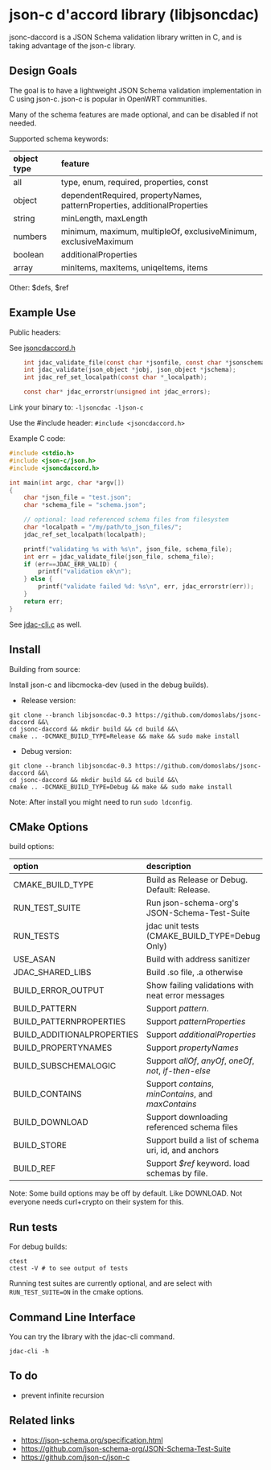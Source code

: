 # json-c d'accord library (libjsoncdac)

jsonc-daccord is a JSON Schema validation library written in C, and is taking advantage of the json-c library.

## Design Goals

The goal is to have a lightweight JSON Schema validation implementation in C using json-c.
json-c is popular in OpenWRT communities.

Many of the schema features are made optional, and can be disabled if not needed.

Supported schema keywords:

| object type | feature                                                                   |
| :---------- | :------------------------------------------------------------------------ |
| all         | type, enum, required, properties, const                                   |
| object      | dependentRequired, propertyNames, patternProperties, additionalProperties |
| string      | minLength, maxLength                                                      |
| numbers     | minimum, maximum, multipleOf, exclusiveMinimum, exclusiveMaximum          |
| boolean     | additionalProperties                                                      |
| array       | minItems, maxItems, uniqeItems, items                                     |

Other: $defs, $ref

## Example Use

Public headers:

See [jsoncdaccord.h](include/jsoncdaccord.h)

```C
    int jdac_validate_file(const char *jsonfile, const char *jsonschemafile);
    int jdac_validate(json_object *jobj, json_object *jschema);
    int jdac_ref_set_localpath(const char *_localpath);

    const char* jdac_errorstr(unsigned int jdac_errors);
```

Link your binary to: `-ljsoncdac -ljson-c`

Use the #include header: `#include <jsoncdaccord.h>`

Example C code:

```C
#include <stdio.h>
#include <json-c/json.h>
#include <jsoncdaccord.h>

int main(int argc, char *argv[])
{
    char *json_file = "test.json";
    char *schema_file = "schema.json";

    // optional: load referenced schema files from filesystem
    char *localpath = "/my/path/to_json_files/";
    jdac_ref_set_localpath(localpath);

    printf("validating %s with %s\n", json_file, schema_file);
    int err = jdac_validate_file(json_file, schema_file);
    if (err==JDAC_ERR_VALID) {
        printf("validation ok\n");
    } else {
        printf("validate failed %d: %s\n", err, jdac_errorstr(err));
    }
    return err;
}
```

See [jdac-cli.c](libjsoncdac/jdac-cli.c) as well.

## Install

Building from source:

Install json-c and libcmocka-dev (used in the debug builds).

- Release version:

```
git clone --branch libjsoncdac-0.3 https://github.com/domoslabs/jsonc-daccord &&\
cd jsonc-daccord && mkdir build && cd build &&\
cmake .. -DCMAKE_BUILD_TYPE=Release && make && sudo make install
```

- Debug version:
```
git clone --branch libjsoncdac-0.3 https://github.com/domoslabs/jsonc-daccord &&\
cd jsonc-daccord && mkdir build && cd build &&\
cmake .. -DCMAKE_BUILD_TYPE=Debug && make && sudo make install
```

Note: After install you might need to run `sudo ldconfig`.

## CMake Options

build options:

| option                     | description                                              |
| :------------------------- | :------------------------------------------------------- |
| CMAKE_BUILD_TYPE           | Build as Release or Debug. Default: Release.             |
| RUN_TEST_SUITE             | Run json-schema-org's JSON-Schema-Test-Suite             |
| RUN_TESTS                  | jdac unit tests (CMAKE_BUILD_TYPE=Debug Only)            |
| USE_ASAN                   | Build with address sanitizer                             |
| JDAC_SHARED_LIBS           | Build .so file, .a otherwise                             |
| BUILD_ERROR_OUTPUT         | Show failing validations with neat error messages        |
| BUILD_PATTERN              | Support *pattern*.                                       |
| BUILD_PATTERNPROPERTIES    | Support *patternProperties*                              |
| BUILD_ADDITIONALPROPERTIES | Support *additionalProperties*                           |
| BUILD_PROPERTYNAMES        | Support *propertyNames*                                  |
| BUILD_SUBSCHEMALOGIC       | Support *allOf*, *anyOf*, *oneOf*, *not*, *if-then-else* |
| BUILD_CONTAINS             | Support *contains*, *minContains*, and *maxContains*     |
| BUILD_DOWNLOAD             | Support downloading referenced schema files              |
| BUILD_STORE                | Support build a list of schema uri, id, and anchors      |
| BUILD_REF                  | Support *$ref* keyword. load schemas by file.            |

 Note: Some build options may be off by default. Like DOWNLOAD. Not everyone needs curl+crypto on their system for this.

## Run tests
For debug builds:
```
ctest
ctest -V # to see output of tests
```

Running test suites are currently optional, and are select with `RUN_TEST_SUITE=ON` in the cmake options.

## Command Line Interface
You can try the library with the jdac-cli command.

```/tmp/domos/domosqos-sta_statistics_json
jdac-cli -h
```
## To do
- prevent infinite recursion

## Related links

- https://json-schema.org/specification.html
- https://github.com/json-schema-org/JSON-Schema-Test-Suite
- https://github.com/json-c/json-c
